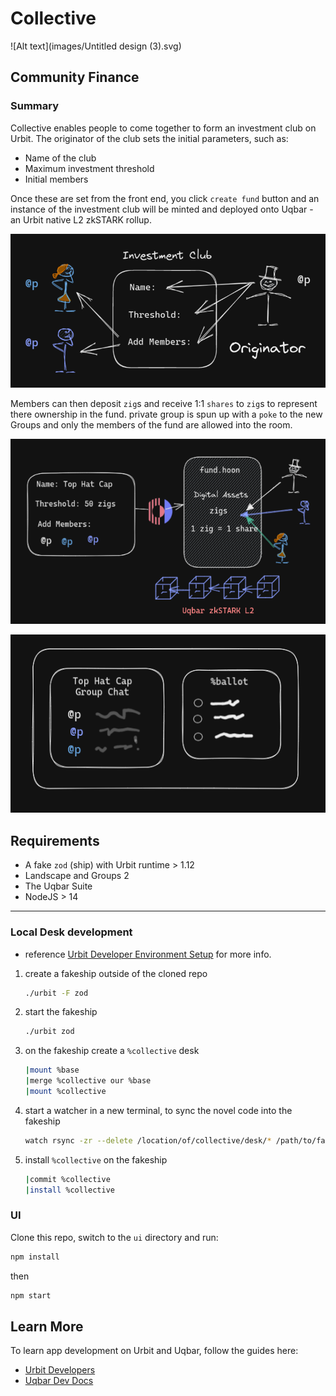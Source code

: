 # Collective

![Alt text](images/Untitled design (3).svg)

## Community Finance

### Summary

Collective enables people to come together to form an investment club on Urbit. The originator of the club sets the initial parameters, such as:

- Name of the club
- Maximum investment threshold
- Initial members

Once these are set from the front end, you click `create fund` button and an instance of the investment club will be minted and deployed onto Uqbar - an Urbit native L2 zkSTARK rollup.

![Alt text](images/step1.png)

Members can then deposit `zig`s and receive 1:1 `shares` to `zig`s to represent there ownership in the fund.   private group is spun up with a `poke` to the new Groups and only the members of the fund are allowed into the room.

![Alt text](images/canva2.png)

![Alt text](images/canva3.png)

## Requirements

- A fake `zod` (ship) with Urbit runtime > 1.12
- Landscape and Groups 2
- The Uqbar Suite
- NodeJS > 14

---

### Local Desk development

* reference [Urbit Developer Environment Setup](https://developers.urbit.org/guides/core/environment) for more info.
1. create a fakeship outside of the cloned repo
   
   ```sh
   ./urbit -F zod
   ```

2. start the fakeship
   
   ```sh
   ./urbit zod
   ```

3. on the fakeship create a `%collective` desk
   
   ```sh
   |mount %base
   |merge %collective our %base
   |mount %collective
   ```

4. start a watcher in a new terminal, to sync the novel code into the fakeship
   
   ```sh
   watch rsync -zr --delete /location/of/collective/desk/* /path/to/fake/zod/collective
   ```

5. install `%collective` on the fakeship
   
   ```sh
   |commit %collective
   |install %collective
   ```

### UI

Clone this repo, switch to the `ui` directory and run:

```bash
npm install
```

then

```bash
npm start
```

## Learn More

To learn app development on Urbit and Uqbar, follow the guides here:

- [Urbit Developers](https://developers.urbit.org)
- [Uqbar Dev Docs](https://uqbar-network.gitbook.io/dev-docs/developer-documentation/overview)
